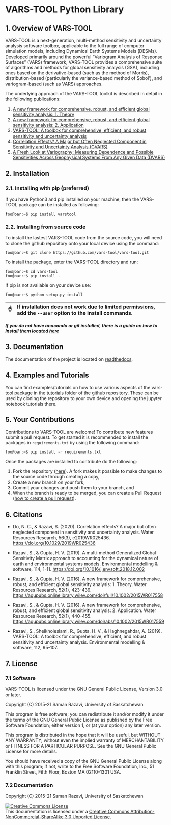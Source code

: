# VARS-TOOL Python Library

## 1. Overview of VARS-TOOL

VARS-TOOL is a next-generation, multi-method sensitivity and uncertainty analysis software toolbox,
applicable to the full range of computer simulation models, including Dynamical Earth Systems
Models (DESMs). Developed primarily around the powerful “Variogram Analysis of Response
Surfaces” (VARS) framework, VARS-TOOL provides a comprehensive suite of algorithms and
methods for global sensitivity analysis (GSA), including ones based on the derivative-based (such as
the method of Morris), distribution-based (particularly the variance-based method of Sobol’), and
variogram-based (such as VARS) approaches.

The underlying approach of the VARS-TOOL toolkit is described in detail in the following publications:

1. [A new framework for comprehensive, robust, and efficient global sensitivity analysis: 1. Theory](https://doi.org/10.1002/2015WR017558)
2. [A new framework for comprehensive, robust, and efficient global sensitivity analysis: 2. Application](https://doi.org/10.1002/2015WR017559)
3. [VARS-TOOL: A toolbox for comprehensive, efficient, and robust sensitivity and uncertainty analysis](https://doi.org/10.1016/j.envsoft.2018.10.005)
4. [Correlation Effects? A Major but Often Neglected Component in Sensitivity and Uncertainty Analysis (GVARS)](https://agupubs-onlinelibrary-wiley-com.cyber.usask.ca/doi/full/10.1029/2019WR025436)
5. [A Fresh Look at Variography: Measuring Dependence and Possible Sensitivities Across Geophysical Systems From Any Given Data (DVARS)](https://agupubs-onlinelibrary-wiley-com.cyber.usask.ca/doi/full/10.1029/2020GL089829)

## 2. Installation

### 2.1. Installing with pip (preferred)

If you have Python3 and pip installed on your machine, then the VARS-TOOL package can be installed as following:
```console
foo@bar:~$ pip install varstool
```

### 2.2. Installing from source code

To install the lastest VARS-TOOL code from the source code, you will need to clone the github repository onto your local device using the command:
```console
foo@bar:~$ git clone https://github.com/vars-tool/vars-tool.git
```
To install the package, enter the VARS-TOOL directory and run:
```console
foo@bar:~$ cd vars-tool
foo@bar:~$ pip install .
```
If pip is not available on your device use:
```console
foo@bar:~$ python setup.py install
```
| :point_up:    | If installation does not work due to limited permissions, add the `--user` option to the install commands.|
|---------------|:----------------------------------------------------------------------------------------------------------|

***If you do not have anaconda or git installed, there is a guide on how to install them located [here](https://github.com/vars-tool/vars-tool/blob/master/Preinstallations_guide.pdf)***


## 3. Documentation

The documentation of the project is located on [readthedocs](https://vars-tool.readthedocs.io/en/latest/index.html).


## 4. Examples and Tutorials

You can find examples/tutorials on how to use various aspects of the vars-tool package in the [tutorials](https://github.com/vars-tool/vars-tool/tree/master/tutorials) folder of the github repository. These can be used by cloning the repository to your own device and opening the jupyter notebook tutorials there.


## 5. Your Contributions

Contributions to VARS-TOOL are welcome! To contribute new features submit a pull request. To get started it is recommended to install the packages in `requirements.txt` by using the following command:
```console
foo@bar:~$ pip install -r requirements.txt
```
Once the packages are installed to contribute do the following:
1. Fork the repository ([here](https://github.com/vars-tool/vars-tool/fork)). A fork makes it possible to make changes to the source code through creating a copy,
2. Create a new branch on your fork,
3. Commit your changes and push them to your branch, and
4. When the branch is ready to be merged, you can create a Pull Request ([how to create a pull request](https://gist.github.com/MarcDiethelm/7303312)).


## 6. Citations

- Do, N. C., & Razavi, S. (2020). Correlation effects? A major but often neglected component in sensitivity and uncertainty analysis. Water Resources Research,    56(3), e2019WR025436. https://doi.org/10.1029/2019WR025436

- Razavi, S., & Gupta, H. V. (2019). A multi-method Generalized Global Sensitivity Matrix approach to accounting for the dynamical nature of earth and environmental systems models. Environmental modelling & software, 114, 1-11. https://doi.org/10.1016/j.envsoft.2018.12.002

- Razavi, S., & Gupta, H. V. (2016). A new framework for comprehensive, robust, and efficient global sensitivity analysis: 1. Theory. Water Resources Research, 52(1), 423-439. https://agupubs.onlinelibrary.wiley.com/doi/full/10.1002/2015WR017558

- Razavi, S., & Gupta, H. V. (2016). A new framework for comprehensive, robust, and efficient global sensitivity analysis: 2. Application. Water Resources Research, 52(1), 440-455. https://agupubs.onlinelibrary.wiley.com/doi/abs/10.1002/2015WR017559

- Razavi, S., Sheikholeslami, R., Gupta, H. V., & Haghnegahdar, A. (2019). VARS-TOOL: A toolbox for comprehensive, efficient, and robust sensitivity and uncertainty analysis. Environmental modelling & software, 112, 95-107.



## 7. License

### 7.1 Software

VARS-TOOL is licensed under the GNU General Public License, Version 3.0 or later.

Copyright (C) 2015-21 Saman Razavi, University of Saskatchewan

This program is free software; you can redistribute it and/or modify it under the terms of the GNU General Public License as published by the Free Software Foundation; either version 1, or (at your option) any later version.

This program is distributed in the hope that it will be useful, but WITHOUT ANY WARRANTY; without even the implied warranty of MERCHANTABILITY or FITNESS FOR A PARTICULAR PURPOSE. See the GNU General Public License for more details.

You should have received a copy of the GNU General Public License along with this program; if not, write to the Free Software Foundation, Inc., 51 Franklin Street, Fifth Floor, Boston MA 02110-1301 USA.

### 7.2 Documentation 

Copyright (C) 2015-21 Saman Razavi, University of Saskatchewan

<a rel="license" href="http://creativecommons.org/licenses/by-nc-sa/3.0/"><img alt="Creative Commons License" style="border-width:0" src="https://i.creativecommons.org/l/by-nc-sa/3.0/88x31.png" /></a><br />This documentation is licensed under a <a rel="license" href="http://creativecommons.org/licenses/by-nc-sa/3.0/">Creative Commons Attribution-NonCommercial-ShareAlike 3.0 Unported License</a>.
